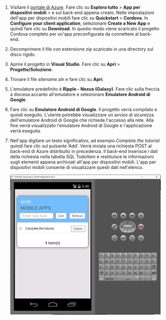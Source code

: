 
1. Visitare il [portale di Azure]. Fare clic su **Esplora tutto** > **App per dispositivi mobili** > e sul back-end appena creato. Nelle impostazioni dell'app per dispositivi mobili fare clic su **Quickstart** > **Cordova**. In **Configure your client application**, selezionare **Create a New App** e quindi fare clic su **Download**. In questo modo viene scaricato il progetto Cordova completo per un'app preconfigurata da connettere al back-end.

2. Decomprimere il file con estensione zip scaricato in una directory sul disco rigido.

3. Aprire il progetto in **Visual Studio**. Fare clic su **Apri** > **Progetto/Soluzione**.

4. Trovare il file _sitename_.sln e fare clic su **Apri**.

5. L'emulatore predefinito è **Ripple - Nexus (Galaxy)**. Fare clic sulla freccia a discesa accanto all'emulatore e selezionare **Emulatore Android di Google**.

6. Fare clic su **Emulatore Android di Google**. Il progetto verrà compilato e quindi eseguito. L'utente potrebbe visualizzare un avviso di sicurezza dell'emulatore Android di Google che richiede l'accesso alla rete. Alla fine verrà visualizzato l'emulatore Android di Google e l'applicazione verrà eseguita.

7. Nell'app digitare un testo significativo, ad esempio _Complete the tutorial_ quindi fare clic sul pulsante ’Add’. Verrà inviata una richiesta POST al back-end di Azure distribuito in precedenza. Il back-end inserisce i dati della richiesta nella tabella SQL TodoItem e restituisce le informazioni sugli elementi appena archiviati all'app per dispositivi mobili. L'app per dispositivi mobili consente di visualizzare questi dati nell'elenco.

    ![](./media/app-service-mobile-cordova-quickstart/quickstart-startup.png)

[portale di Azure]: https://portal.azure.com/

<!---HONumber=AcomDC_0218_2016-->